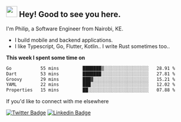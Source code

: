 <h2><img src="https://slackmojis.com/emojis/3643-cool-doge/download" width="30"/> Hey! Good to see you here.</h2>

<p>I'm Philip, a Software Engineer from Nairobi, KE. 

- I build mobile and backend applications.
- I like Typescript, Go, Flutter, Kotlin.. I write Rust sometimes too..</p>

**This week I spent some time on**
<!--START_SECTION:waka-->

```txt
Go           55 mins         ███████▒░░░░░░░░░░░░░░░░░   28.91 %
Dart         53 mins         ███████░░░░░░░░░░░░░░░░░░   27.81 %
Groovy       29 mins         ███▓░░░░░░░░░░░░░░░░░░░░░   15.21 %
YAML         22 mins         ███░░░░░░░░░░░░░░░░░░░░░░   12.02 %
Properties   15 mins         ██░░░░░░░░░░░░░░░░░░░░░░░   07.88 %
```

<!--END_SECTION:waka-->

If you'd like to connect with me elsewhere

[![Twitter Badge](https://img.shields.io/badge/-Twitter-1ca0f1?style=flat-square&labelColor=1ca0f1&logo=twitter&logoColor=white&link=https://twitter.com/_diogorodrigues)](https://twitter.com/kimathiphil)  [![Linkedin Badge](https://img.shields.io/badge/-LinkedIn-blue?style=flat-square&logo=Linkedin&logoColor=white&link=https://www.linkedin.com/in/philip-kimathi-2604a9114/)](https://www.linkedin.com/in/philip-kimathi-2604a9114/)
